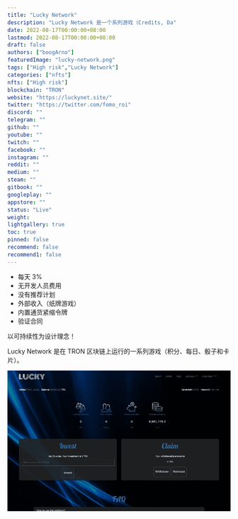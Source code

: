 ```yaml
---
title: "Lucky Network"
description: "Lucky Network 是一个系列游戏（Credits, Da"
date: 2022-08-17T00:00:00+08:00
lastmod: 2022-08-17T00:00:00+08:00
draft: false
authors: ["boogArno"]
featuredImage: "lucky-network.png"
tags: ["High risk","Lucky Network"]
categories: ["nfts"]
nfts: ["High risk"]
blockchain: "TRON"
website: "https://luckynet.site/"
twitter: "https://twitter.com/fomo_roi"
discord: ""
telegram: ""
github: ""
youtube: ""
twitch: ""
facebook: ""
instagram: ""
reddit: ""
medium: ""
steam: ""
gitbook: ""
googleplay: ""
appstore: ""
status: "Live"
weight: 
lightgallery: true
toc: true
pinned: false
recommend: false
recommend1: false
---
```

- 每天 3%
- 无开发人员费用
- 没有推荐计划
- 外部收入（纸牌游戏）
- 内置通货紧缩令牌
- 验证合同

以可持续性为设计理念！

Lucky Network 是在 TRON 区块链上运行的一系列游戏（积分、每日、骰子和卡片）。

![luckynetwork-dapp-high-risk-tron-image1_6b57c6ff44a0c087f05034629198903d](luckynetwork-dapp-high-risk-tron-image1_6b57c6ff44a0c087f05034629198903d.png)